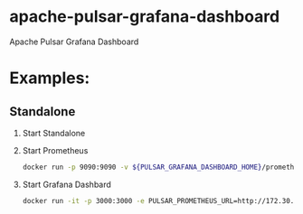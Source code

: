 # apache-pulsar-grafana-dashboard
Apache Pulsar Grafana Dashboard

# Examples:

## Standalone

1. Start Standalone


2. Start Prometheus
   ```bash
   docker run -p 9090:9090 -v ${PULSAR_GRAFANA_DASHBOARD_HOME}/prometheus/standalone.yml:/etc/prometheus/prometheus.yml prom/prometheus
   ```

3. Start Grafana Dashbard
   ```bash
   docker run -it -p 3000:3000 -e PULSAR_PROMETHEUS_URL=http://172.30.1.45:9090 streamnative/apache-pulsar-grafana-dashboard:latest 
   ```
